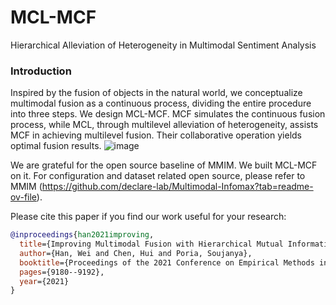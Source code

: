 # MCL-MCF
Hierarchical Alleviation of Heterogeneity in Multimodal Sentiment Analysis

### Introduction
Inspired by the fusion of objects in the natural world, we conceptualize multimodal fusion as a continuous process, dividing the entire procedure into
three steps. We design MCL-MCF. MCF simulates the continuous fusion process, while MCL, through multilevel alleviation of heterogeneity, assists MCF
in achieving multilevel fusion. Their collaborative operation yields optimal fusion results.
![image](https://github.com/Zhudogsi/MCL-MCF/assets/44200919/651e72c0-20f5-4936-adb2-9c0d2779937e)

We are grateful for the open source baseline of MMIM. We built MCL-MCF on it. For configuration and dataset related open source, please refer to MMIM (https://github.com/declare-lab/Multimodal-Infomax?tab=readme-ov-file).

Please cite this paper if you find our work useful for your research:
```bibtex
@inproceedings{han2021improving,
  title={Improving Multimodal Fusion with Hierarchical Mutual Information Maximization for Multimodal Sentiment Analysis},
  author={Han, Wei and Chen, Hui and Poria, Soujanya},
  booktitle={Proceedings of the 2021 Conference on Empirical Methods in Natural Language Processing},
  pages={9180--9192},
  year={2021}
}
